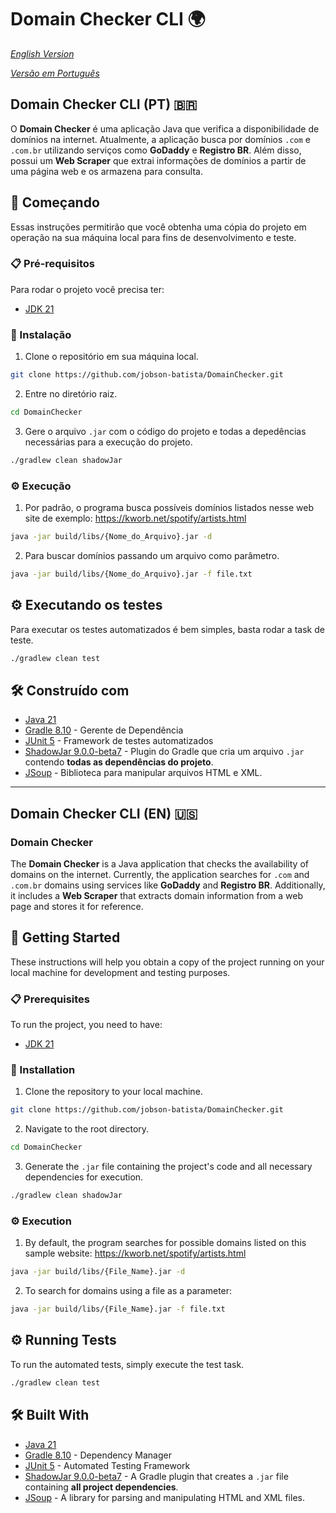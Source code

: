 # Domain Checker CLI 🌍

_[English Version](#domain-checker-cli-en)_

_[Versão em Português](#domain-checker-cli-pt)_


## Domain Checker CLI (PT) 🇧🇷

O **Domain Checker** é uma aplicação Java que verifica a disponibilidade de domínios na internet. Atualmente, a aplicação busca por domínios `.com` e `.com.br` utilizando serviços como **GoDaddy** e **Registro BR**. Além disso, possui um **Web Scraper** que extrai informações de domínios a partir de uma página web e os armazena para consulta.

## 🚀 Começando

Essas instruções permitirão que você obtenha uma cópia do projeto em operação na sua máquina local para fins de desenvolvimento e teste.

### 📋 Pré-requisitos

Para rodar o projeto você precisa ter:

* [JDK 21](https://www.oracle.com/br/java/technologies/downloads/#java21)

### 🔧 Instalação

1. Clone o repositório em sua máquina local.
```bash
git clone https://github.com/jobson-batista/DomainChecker.git
```
2. Entre no diretório raiz.
```bash
cd DomainChecker
```
3. Gere o arquivo ```.jar``` com o código do projeto e todas a depedências necessárias para a execução do projeto.
```bash
./gradlew clean shadowJar
```
### ⚙️ Execução

1. Por padrão, o programa busca possíveis domínios listados nesse web site de exemplo: https://kworb.net/spotify/artists.html

```bash
java -jar build/libs/{Nome_do_Arquivo}.jar -d
```
2. Para buscar domínios passando um arquivo como parâmetro.
```bash
java -jar build/libs/{Nome_do_Arquivo}.jar -f file.txt
```

## ⚙️ Executando os testes
Para executar os testes automatizados é bem simples, basta rodar a task de teste.
```bash 
./gradlew clean test
```

## 🛠️ Construído com



* [Java 21](https://www.oracle.com/br/java/technologies/downloads/#java21)
* [Gradle 8.10](https://gradle.org/releases/) - Gerente de Dependência
* [JUnit 5](https://junit.org/junit5/) - Framework de testes automatizados
* [ShadowJar 9.0.0-beta7](https://github.com/GradleUp/shadow) - Plugin do Gradle que cria um arquivo `.jar` contendo **todas as dependências do projeto**.
* [JSoup](https://jsoup.org) - Biblioteca para manipular arquivos HTML e XML.


---

## Domain Checker CLI (EN) 🇺🇸

### **Domain Checker**

The **Domain Checker** is a Java application that checks the availability of domains on the internet. Currently, the application searches for `.com` and `.com.br` domains using services like **GoDaddy** and **Registro BR**. Additionally, it includes a **Web Scraper** that extracts domain information from a web page and stores it for reference.

## 🚀 Getting Started

These instructions will help you obtain a copy of the project running on your local machine for development and testing purposes.

### 📋 Prerequisites

To run the project, you need to have:

* [JDK 21](https://www.oracle.com/java/technologies/downloads/#java21)

### 🔧 Installation

1. Clone the repository to your local machine.
```bash
git clone https://github.com/jobson-batista/DomainChecker.git
```
2. Navigate to the root directory.
```bash
cd DomainChecker
```
3. Generate the `.jar` file containing the project's code and all necessary dependencies for execution.
```bash
./gradlew clean shadowJar
```

### ⚙️ Execution

1. By default, the program searches for possible domains listed on this sample website: https://kworb.net/spotify/artists.html

```bash
java -jar build/libs/{File_Name}.jar -d
```
2. To search for domains using a file as a parameter:
```bash
java -jar build/libs/{File_Name}.jar -f file.txt
```

## ⚙️ Running Tests
To run the automated tests, simply execute the test task.
```bash 
./gradlew clean test
```

## 🛠️ Built With

* [Java 21](https://www.oracle.com/java/technologies/downloads/#java21)
* [Gradle 8.10](https://gradle.org/releases/) - Dependency Manager
* [JUnit 5](https://junit.org/junit5/) - Automated Testing Framework
* [ShadowJar 9.0.0-beta7](https://github.com/GradleUp/shadow) - A Gradle plugin that creates a `.jar` file containing **all project dependencies**.
* [JSoup](https://jsoup.org) - A library for parsing and manipulating HTML and XML files.
